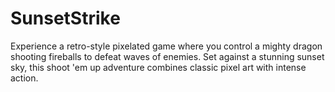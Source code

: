 # SunsetStrike
Experience a retro-style pixelated game where you control a mighty dragon shooting fireballs to defeat waves of enemies. Set against a stunning sunset sky, this shoot 'em up adventure combines classic pixel art with intense action.

